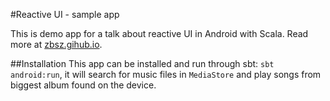 #Reactive UI - sample app

This is demo app for a talk about reactive UI in Android with Scala. 
Read more at [zbsz.gihub.io](http://zbsz.github.io/2015/09/27/signals-ui-casestudy/).

##Installation
This app can be installed and run through sbt: `sbt android:run`, it will search for music files in `MediaStore` and play songs from biggest album found on the device.
